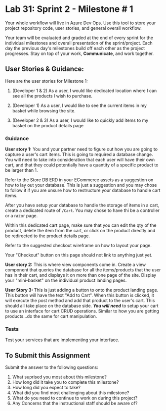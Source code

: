 # Lab 31: Sprint 2 - Milestone # 1

Your whole workflow will live in Azure Dev Ops. Use this tool to store your project repository code, user stories, and general overall workflow. 

Your team will be evaluated and graded at the end of every sprint for the individual milestones and overall presentation of the sprint/project. Each day the previous day's milestones build off each other as the project progresses. Stay on top of your work, **Communicate**, and work together.

## User Stories & Guidance:

Here are the user stories for Milestone 1:

1. (Developer 1 & 2) As a user, I would like dedicated location where I can see all the products I wish to purchase. 

1. (Developer 1) As a user, I would like to see the current items in my basket while browsing the site.

1. (Developer 2 & 3) As a user, I would like to quickly add items to my basket on the product details page


### Guidance

**User story 1:** You and your partner need to figure out how you are going to capture a user's cart items. This is going to required a database change. You will need to take into consideration that each user will have their own cart, and that they could potentially have a quantity of a specific product to be larger than 1. 

Refer to the Store DB ERD in your ECommerce assets as a suggestion on how to lay out your database. This is just a suggestion and you may chose to follow it if you are unsure how to restructure your database to handle cart items. 

After you have setup your database to handle the storage of items in a cart, create a dedicated route of `/Cart`. You may chose to have thi be a controller or a razor page. 

Within this dedicated cart page, make sure that you can edit the qty of the product, delete the item from the cart, or click on the product directly and be redirected to the product details page. 

Refer to the suggested checkout wireframe on how to layout your page. 

Your "Checkout" button on this page should not link to anything just yet. 

**User story 2:** This is where view components come in. Create a view component that queries the database for all the items/products that the user has in their cart, and displays it on more than one page of the site. Display your "mini-basket" on the individual product landing pages. 
	
**User Story 3:**  This is just adding a button to onto the product landing page. This button will have the text "Add to Cart". When this button is clicked, it will execute the post method and add that product to the user's cart. This should all take place on the database side. _**You will need**_ to setup your cart to use an interface for cart CRUD operations. Similar to how you are getting products...do the same for cart manipulation. 


### Tests
Test your services that are implementing your interface.


## To Submit this Assignment

Submit the answer to the following questions:
1. What suprised you most about this milestone?
1. How long did it take you to complete this milestone?
1. How long did you expect to take?
1. What did you find most challenging about this milestone?
1. What do you need to continue to work on during this project?
1. Any Concerns that the instructional staff should be aware of?